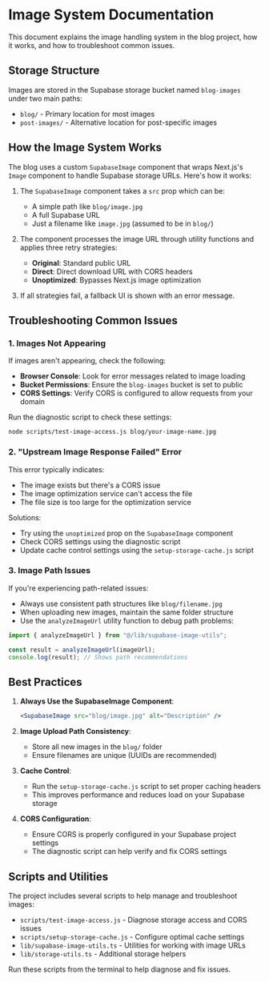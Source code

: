 # Image System Documentation

This document explains the image handling system in the blog project, how it works, and how to troubleshoot common issues.

## Storage Structure

Images are stored in the Supabase storage bucket named `blog-images` under two main paths:

- `blog/` - Primary location for most images
- `post-images/` - Alternative location for post-specific images

## How the Image System Works

The blog uses a custom `SupabaseImage` component that wraps Next.js's `Image` component to handle Supabase storage URLs. Here's how it works:

1. The `SupabaseImage` component takes a `src` prop which can be:

   - A simple path like `blog/image.jpg`
   - A full Supabase URL
   - Just a filename like `image.jpg` (assumed to be in `blog/`)

2. The component processes the image URL through utility functions and applies three retry strategies:

   - **Original**: Standard public URL
   - **Direct**: Direct download URL with CORS headers
   - **Unoptimized**: Bypasses Next.js image optimization

3. If all strategies fail, a fallback UI is shown with an error message.

## Troubleshooting Common Issues

### 1. Images Not Appearing

If images aren't appearing, check the following:

- **Browser Console**: Look for error messages related to image loading
- **Bucket Permissions**: Ensure the `blog-images` bucket is set to public
- **CORS Settings**: Verify CORS is configured to allow requests from your domain

Run the diagnostic script to check these settings:

```
node scripts/test-image-access.js blog/your-image-name.jpg
```

### 2. "Upstream Image Response Failed" Error

This error typically indicates:

- The image exists but there's a CORS issue
- The image optimization service can't access the file
- The file size is too large for the optimization service

Solutions:

- Try using the `unoptimized` prop on the `SupabaseImage` component
- Check CORS settings using the diagnostic script
- Update cache control settings using the `setup-storage-cache.js` script

### 3. Image Path Issues

If you're experiencing path-related issues:

- Always use consistent path structures like `blog/filename.jpg`
- When uploading new images, maintain the same folder structure
- Use the `analyzeImageUrl` utility function to debug path problems:

```javascript
import { analyzeImageUrl } from "@/lib/supabase-image-utils";

const result = analyzeImageUrl(imageUrl);
console.log(result); // Shows path recommendations
```

## Best Practices

1. **Always Use the SupabaseImage Component**:

   ```jsx
   <SupabaseImage src="blog/image.jpg" alt="Description" />
   ```

2. **Image Upload Path Consistency**:

   - Store all new images in the `blog/` folder
   - Ensure filenames are unique (UUIDs are recommended)

3. **Cache Control**:

   - Run the `setup-storage-cache.js` script to set proper caching headers
   - This improves performance and reduces load on your Supabase storage

4. **CORS Configuration**:
   - Ensure CORS is properly configured in your Supabase project settings
   - The diagnostic script can help verify and fix CORS settings

## Scripts and Utilities

The project includes several scripts to help manage and troubleshoot images:

- `scripts/test-image-access.js` - Diagnose storage access and CORS issues
- `scripts/setup-storage-cache.js` - Configure optimal cache settings
- `lib/supabase-image-utils.ts` - Utilities for working with image URLs
- `lib/storage-utils.ts` - Additional storage helpers

Run these scripts from the terminal to help diagnose and fix issues.
